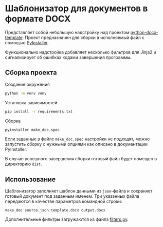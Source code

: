 # Шаблонизатор для документов в формате DOCX

Представляет собой небольшую надстройку над проектом [python-docx-template](https://github.com/elapouya/python-docx-template). Проект предназначен для сборки в исполняемый файл с помощью [PyInstaller](https://pyinstaller.org/en/stable/).

Функционально надстройка добавляет несколько фильтров для Jinja2 и сигнализирует об ошибках кодами завершения программы.

## Сборка проекта

Создание окружения
```bash
python -m venv venv
```

Установка зависимостей
```bash
pip install -r requirements.txt
```

Сборка
```bash
pyinstaller make_doc.spec
```

Если заданные в файле `make_doc.spec` настройки не подходят, можно запустить сборку с нужными опциями как описано в документации PyInstaller.

В случае успешного завершения сборки готовый файл будет помещен в директорию `dist`.

## Использование

Шаблонизатор заполняет шаблон данными из `json`-файла и сохраняет готовый документ под заданным именем. Три указанных файла передаются в качестве параметров командной строки:
```shell
make_doc source.json template.docx output.docx
```
Дополнительные фильтры загружаются из файла [filters.py](filters.py).
